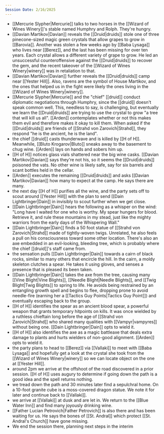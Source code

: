 ```yaml
---
Session Date: 2/16/2025
---
```

- [[Mercurie Slypher|Mercurie]] talks to two horses in the [[Wizard of Wines Winery]]'s stable named Humphry and Rolph. They're hungry.
- [[Davian Martikov|Davian]] reveals the [[Druid|druids]] stole one of three pinecone-sized magic green crystals that allow grapes to grow in [[Barovia]]. Another was stolen a few weeks ago by [[Baba Lysaga]] who lives near [[Berez]], and the last has been missing for over ten years. Each crystal allows a different variety of grape to grow. He led an unsuccessful counteroffensive against the [[Druid|druids]] to recover the gem, and the recent takeover of the [[Wizard of Wines Winery|winery]] was in retaliation to that.
- [[Davian Martikov|Davian]] further reveals the [[Druid|druids]] camp near [[Yester Hill]]. Also, ravens are the symbol of House Martikov, and the ones that helped us in the fight were likely the ones living in the [[Wizard of Wines Winery|winery]].
- [[Mercurie Slypher|Mercurie]] and the "chief" [[druid]] conduct diplomatic negotiations through Humphry, since the [[druid]] doesn't speak common well. This, needless to say, is challenging, but eventually we learn the [[Druid|druids]] are trying to use the crystal to grow "a tree that will kill us all". [[Arden]] contemplates whether or not this makes them evil and therefore makes it okay to kill them. When asked if the [[Druid|druids]] are friends of [[Strahd von Zarovich|Strahd]], they respond "he is the ancient, he is the land".
- the chief [[druid]] casts thunderwave and is killed by [[H of H]]. Meanwhile, [[Bluto Krogarov|Bluto]] sneaks away to the basement to chug wine. [[Arden]] lays on hands and sobers him up.
- [[H of H]] notices glass vials shattered near the big wine casks. [[Davian Martikov|Davian]] says they're not his, so it seems the [[Druid|druids]] poisoned the vats. No other wine is likely safe, say for six barrels and scant bottles held in the cellar.
- [[Arden]] executes the remaining [[Druid|druids]] and asks [[Davian Martikov|Davian]] how many to expect at the camp. He says there are many.
- the next day [[H of H]] purifies all the wine, and the party sets off to scout around [[Yester Hill]] with the plan to send [[Dain Lightbringer|Dain]] in invisibly to scout further when we get close.
- [[Dain Lightbringer|Dain]] hears the following as a whisper on the wind: "Long have I waited for one who is worthy. My spear hungers for blood. Retrieve it, and rule these mountains in my stead, just like the mighty warriors from the early days of the Whispering Wall."
- [[Dain Lightbringer|Dain]] finds a 50 foot statue of [[Strahd von Zarovich|Strahd]] made of tightly-woven twigs. Unrelated, he also feels a pull on his consciousness toward some other location. There's also an axe embedded in an evil-looking, bleeding tree, which is probably where the chief [[druid]]'s staff came from.
- the sensation pulls [[Dain Lightbringer|Dain]] towards a cairn of black rocks, similar to many others that encircle the hill. In the cairn, a moldy skeleton clutches a spear. He takes it using gloves, and senses a presence that is pleased its been taken.
- [[Dain Lightbringer|Dain]] takes the axe from the tree, causing many [[Vine Blight|Vine Blights]], [[Needle Blight|Needle Blights]], and [[Twig Blight|Twig Blights]] to spring to life. He avoids being restrained by an entangling growth spell and begins to flee, dropping prone to avoid needle-fire (earning her a [[Tactics Guy Points|Tactics Guy Point]]) and eventually escaping back to the group.
- [[H of H]] identifies the spear as an ancient blood spear, a powerful weapon that grants temporary hitpoints on kills. It was once wielded by a ruthless chieftain long before the age of [[Strahd von Zarovich|Strahd]] who shared many qualities with [[Vampyr|vampyres]] without being one. [[Dain Lightbringer|Dain]] opts to wield it.
- [[H of H]] also identifies the axe as a magic battleaxe that deals extra damage to plants and hurts wielders of non-good alignment. [[Arden]] opts to wield it.
- the party plans to head to [[Berez]] via [[Vallaki]] to meet with [[Baba Lysaga]] and hopefully get a look at the crystal she took from the [[Wizard of Wines Winery|winery]] so we can locate object on the one at [[Yester Hill]].
- around 2pm we arrive at the offshoot of the road discovered in a prior session. [[H of H]] uses augury to determine if going down the path is a good idea and the spell returns nothing.
- we tread down the path and 30 minutes later find a sepulchral home. On a 10-foot granite cube is a moss-covered dragon statue. We note it for later and continue back to [[Vallaki]].
- we arrive at [[Vallaki]] at dusk and are let in. We return to the [[Blue Water Inn]] and find many joyously drinking wine. 
- [[Father Lucian Petrovich|Father Petrovich]] is also there and has been waiting for us. He says the bones of [[St. Andral]] which protect [[St. Andral's Church]] have gone missing.
- We end the session there, planning next steps in the interim